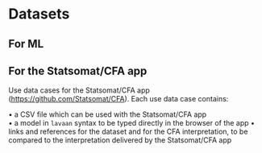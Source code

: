 
# Datasets

## For ML 
## For the Statsomat/CFA app

Use data cases for the Statsomat/CFA app (https://github.com/Statsomat/CFA). Each use data case contains:  

•	a CSV file which can be used with the Statsomat/CFA app  
•	a model in `lavaan` syntax to be typed directly in the browser of the app 
•	links and references for the dataset and for the CFA interpretation, to be compared to the interpretation delivered by the Statsomat/CFA app






